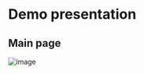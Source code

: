 # Demo presentation

## Main page

![image](https://github.com/user-attachments/assets/964fa17b-748a-4c93-9cf6-8c376fdc2ee2)
